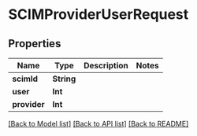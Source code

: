 # SCIMProviderUserRequest

## Properties
Name | Type | Description | Notes
------------ | ------------- | ------------- | -------------
**scimId** | **String** |  | 
**user** | **Int** |  | 
**provider** | **Int** |  | 

[[Back to Model list]](../README.md#documentation-for-models) [[Back to API list]](../README.md#documentation-for-api-endpoints) [[Back to README]](../README.md)


